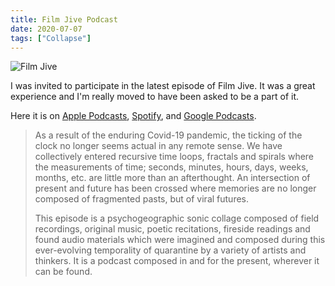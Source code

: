 ```yaml
---
title: Film Jive Podcast
date: 2020-07-07
tags: ["Collapse"]
---
```


![Film Jive](/rm_ation/images/film-jive.jpg)

I was invited to participate in the latest episode of Film Jive. It was a great experience and I'm really moved to have been asked to be a part of it.

<!--x-->

Here it is on [Apple Podcasts](https://podcasts.apple.com/us/podcast/episode-99-tutorials-in-self-isolation/id479559706?i=1000483130629), [Spotify](https://open.spotify.com/episode/2kt01EmSyCuYilkHP7looi?si=Vvyc8SBgQ42fE8gIxBIDPw), and [Google Podcasts](https://podcasts.google.com/feed/aHR0cDovL2ZlZWRzLmZlZWRidXJuZXIuY29tL0ZpbG1KaXZl/episode/aHR0cHM6Ly9maWxtLWppdmUuY2FzdG9zLmNvbS9wb2RjYXN0cy84MjM3L2VwaXNvZGVzL2VwaXNvZGUtOTktdHV0b3JpYWxzLWluLXNlbGYtaXNvbGF0aW9u?ved=0CAIQkfYCahcKEwjA8s3_zbvqAhUAAAAAHQAAAAAQBQ).

> As a result of the enduring Covid-19 pandemic, the ticking of the clock no longer seems actual in any remote sense. We have collectively entered recursive time loops, fractals and spirals where the measurements of time; seconds, minutes, hours, days, weeks, months, etc. are little more than an afterthought. An intersection of present and future has been crossed where memories are no longer composed of fragmented pasts, but of viral futures.
>
> This episode is a psychogeographic sonic collage composed of field recordings, original music, poetic recitations, fireside readings and found audio materials which were imagined and composed during this ever-evolving temporality of quarantine by a variety of artists and thinkers. It is a podcast composed in and for the present, wherever it can be found.
